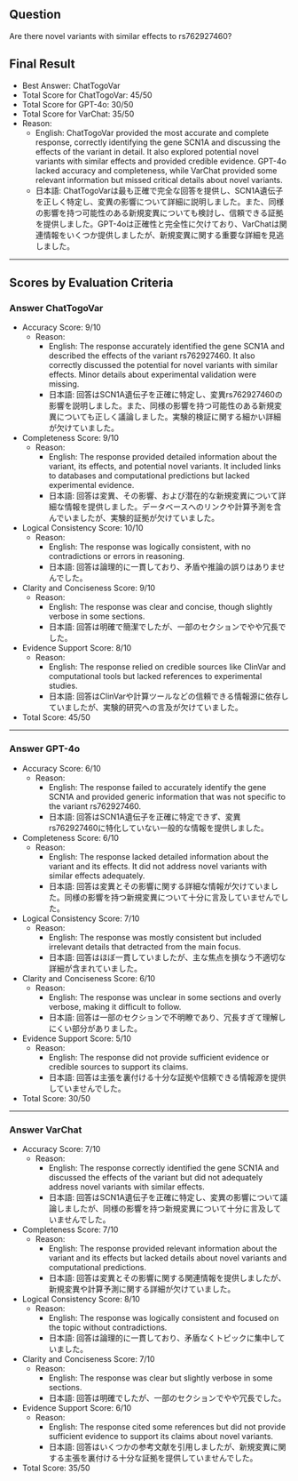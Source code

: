 ## Question

Are there novel variants with similar effects to rs762927460?

## Final Result

- Best Answer: ChatTogoVar
- Total Score for ChatTogoVar: 45/50
- Total Score for GPT-4o: 30/50
- Total Score for VarChat: 35/50
- Reason:
  - English: ChatTogoVar provided the most accurate and complete response, correctly identifying the gene SCN1A and discussing the effects of the variant in detail. It also explored potential novel variants with similar effects and provided credible evidence. GPT-4o lacked accuracy and completeness, while VarChat provided some relevant information but missed critical details about novel variants.
  - 日本語: ChatTogoVarは最も正確で完全な回答を提供し、SCN1A遺伝子を正しく特定し、変異の影響について詳細に説明しました。また、同様の影響を持つ可能性のある新規変異についても検討し、信頼できる証拠を提供しました。GPT-4oは正確性と完全性に欠けており、VarChatは関連情報をいくつか提供しましたが、新規変異に関する重要な詳細を見逃しました。

---

## Scores by Evaluation Criteria

### Answer ChatTogoVar
- Accuracy Score: 9/10
  - Reason: 
    - English: The response accurately identified the gene SCN1A and described the effects of the variant rs762927460. It also correctly discussed the potential for novel variants with similar effects. Minor details about experimental validation were missing.
    - 日本語: 回答はSCN1A遺伝子を正確に特定し、変異rs762927460の影響を説明しました。また、同様の影響を持つ可能性のある新規変異についても正しく議論しました。実験的検証に関する細かい詳細が欠けていました。
- Completeness Score: 9/10
  - Reason: 
    - English: The response provided detailed information about the variant, its effects, and potential novel variants. It included links to databases and computational predictions but lacked experimental evidence.
    - 日本語: 回答は変異、その影響、および潜在的な新規変異について詳細な情報を提供しました。データベースへのリンクや計算予測を含んでいましたが、実験的証拠が欠けていました。
- Logical Consistency Score: 10/10
  - Reason: 
    - English: The response was logically consistent, with no contradictions or errors in reasoning.
    - 日本語: 回答は論理的に一貫しており、矛盾や推論の誤りはありませんでした。
- Clarity and Conciseness Score: 9/10
  - Reason: 
    - English: The response was clear and concise, though slightly verbose in some sections.
    - 日本語: 回答は明確で簡潔でしたが、一部のセクションでやや冗長でした。
- Evidence Support Score: 8/10
  - Reason: 
    - English: The response relied on credible sources like ClinVar and computational tools but lacked references to experimental studies.
    - 日本語: 回答はClinVarや計算ツールなどの信頼できる情報源に依存していましたが、実験的研究への言及が欠けていました。
- Total Score: 45/50

---

### Answer GPT-4o
- Accuracy Score: 6/10
  - Reason: 
    - English: The response failed to accurately identify the gene SCN1A and provided generic information that was not specific to the variant rs762927460.
    - 日本語: 回答はSCN1A遺伝子を正確に特定できず、変異rs762927460に特化していない一般的な情報を提供しました。
- Completeness Score: 6/10
  - Reason: 
    - English: The response lacked detailed information about the variant and its effects. It did not address novel variants with similar effects adequately.
    - 日本語: 回答は変異とその影響に関する詳細な情報が欠けていました。同様の影響を持つ新規変異について十分に言及していませんでした。
- Logical Consistency Score: 7/10
  - Reason: 
    - English: The response was mostly consistent but included irrelevant details that detracted from the main focus.
    - 日本語: 回答はほぼ一貫していましたが、主な焦点を損なう不適切な詳細が含まれていました。
- Clarity and Conciseness Score: 6/10
  - Reason: 
    - English: The response was unclear in some sections and overly verbose, making it difficult to follow.
    - 日本語: 回答は一部のセクションで不明瞭であり、冗長すぎて理解しにくい部分がありました。
- Evidence Support Score: 5/10
  - Reason: 
    - English: The response did not provide sufficient evidence or credible sources to support its claims.
    - 日本語: 回答は主張を裏付ける十分な証拠や信頼できる情報源を提供していませんでした。
- Total Score: 30/50

---

### Answer VarChat
- Accuracy Score: 7/10
  - Reason: 
    - English: The response correctly identified the gene SCN1A and discussed the effects of the variant but did not adequately address novel variants with similar effects.
    - 日本語: 回答はSCN1A遺伝子を正確に特定し、変異の影響について議論しましたが、同様の影響を持つ新規変異について十分に言及していませんでした。
- Completeness Score: 7/10
  - Reason: 
    - English: The response provided relevant information about the variant and its effects but lacked details about novel variants and computational predictions.
    - 日本語: 回答は変異とその影響に関する関連情報を提供しましたが、新規変異や計算予測に関する詳細が欠けていました。
- Logical Consistency Score: 8/10
  - Reason: 
    - English: The response was logically consistent and focused on the topic without contradictions.
    - 日本語: 回答は論理的に一貫しており、矛盾なくトピックに集中していました。
- Clarity and Conciseness Score: 7/10
  - Reason: 
    - English: The response was clear but slightly verbose in some sections.
    - 日本語: 回答は明確でしたが、一部のセクションでやや冗長でした。
- Evidence Support Score: 6/10
  - Reason: 
    - English: The response cited some references but did not provide sufficient evidence to support its claims about novel variants.
    - 日本語: 回答はいくつかの参考文献を引用しましたが、新規変異に関する主張を裏付ける十分な証拠を提供していませんでした。
- Total Score: 35/50